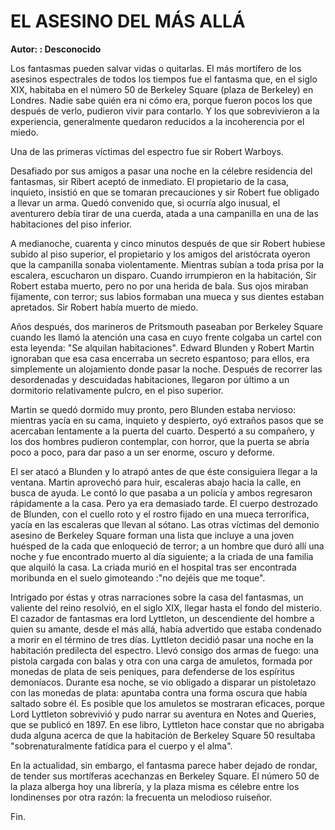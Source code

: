 # EL ASESINO DEL MÁS ALLÁ

**Autor: : Desconocido**

Los fantasmas pueden salvar vidas o quitarlas. El más mortífero de los 
asesinos espectrales de todos los tiempos fue el fantasma que, en el
siglo XIX, habitaba en el número 50 de Berkeley Square (plaza de
Berkeley) en Londres. Nadie sabe quién era ni cómo era, porque fueron
pocos los que después de verlo, pudieron vivir para contarlo. Y los que
sobrevivieron a la experiencia, generalmente quedaron reducidos a la
incoherencia por el miedo.

Una de las primeras víctimas del espectro fue sir Robert Warboys.

Desafiado por sus amigos a pasar una noche en la célebre residencia del
fantasmas, sir Ribert aceptó de inmediato. El propietario de la casa,
inquieto, insistió en que se tomaran precauciones y sir Robert fue
obligado a llevar un arma. Quedó convenido que, si ocurría algo
inusual, el aventurero debía tirar de una cuerda, atada a una
campanilla en una de las habitaciones del piso inferior.

A medianoche, cuarenta y cinco minutos después de que sir Robert
hubiese subido al piso superior, el propietario y los amigos del
aristócrata oyeron que la campanilla sonaba violentamente. Mientras
subían a toda prisa por la escalera, escucharon un disparo. Cuando
irrumpieron en la habitación, Sir Robert estaba muerto, pero no por una
herida de bala. Sus ojos miraban fijamente, con terror; sus labios
formaban una mueca y sus dientes estaban apretados. Sir Robert había
muerto de miedo.

Años después, dos marineros de Pritsmouth paseaban por Berkeley Square
cuando les llamó la atención una casa en cuyo frente colgaba un cartel
con esta leyenda: "Se alquilan habitaciones". Edward Blunden y Robert
Martin ignoraban que esa casa encerraba un secreto espantoso; para
ellos, era simplemente un alojamiento donde pasar la noche. Después de
recorrer las desordenadas y descuidadas habitaciones, llegaron por
último a un dormitorio relativamente pulcro, en el piso superior.

Martin se quedó dormido muy pronto, pero Blunden estaba nervioso:  
mientras yacía en su cama, inquieto y despierto, oyó extraños pasos que
se acercaban lentamente a la puerta del cuarto. Despertó a su
compañero, y los dos hombres pudieron contemplar, con horror, que la
puerta se abría poco a poco, para dar paso a un ser enorme, oscuro y
deforme.

El ser atacó a Blunden y lo atrapó antes de que éste consiguiera llegar
a la ventana. Martin aprovechó para huir, escaleras abajo hacia la
calle, en busca de ayuda. Le contó lo que pasaba a un policía y ambos
regresaron rápidamente a la casa. Pero ya era demasiado tarde. El
cuerpo destrozado de Blunden, con el cuello roto y el rostro fijado en
una mueca terrorífica, yacía en las escaleras que llevan al sótano.
Las otras víctimas del demonio asesino de Berkeley Square forman una
lista que incluye a una joven huésped de la cada que enloqueció de
terror; a un hombre que duró allí una noche y fue encontrado muerto al
día siguiente; a la criada de una familia que alquiló la casa. La
criada murió en el hospital tras ser encontrada moribunda en el suelo
gimoteando :"no dejéis que me toque".

Intrigado por éstas y otras narraciones sobre la casa del fantasmas, un
valiente del reino resolvió, en el siglo XIX, llegar hasta el fondo del
misterio. El cazador de fantasmas era lord Lyttleton, un descendiente
del hombre a quien su amante, desde el más allá, había advertido que
estaba condenado a morir en el término de tres días. Lyttleton decidió
pasar una noche en la habitación predilecta del espectro. Llevó consigo
dos armas de fuego: una pistola cargada con balas y otra con una carga
de amuletos, formada por monedas de plata de seis peniques, para
defenderse de los espíritus demoníacos. Durante esa noche, se vio
obligado a disparar un pistoletazo con las monedas de plata: apuntaba
contra una forma oscura que había saltado sobre él. Es posible que los
amuletos se mostraran eficaces, porque Lord Lyttleton sobrevivió y pudo
narrar su aventura en Notes and Queries, que se publicó en 1897. En ese
libro, Lyttleton hace constar que no abrigaba duda alguna acerca de que
la habitación de Berkeley Square 50 resultaba "sobrenaturalmente
fatídica para el cuerpo y el alma".

En la actualidad, sin embargo, el fantasma parece haber dejado de
rondar, de tender sus mortíferas acechanzas en Berkeley Square. El
número 50 de la plaza alberga hoy una librería, y la plaza misma es
célebre entre los londinenses por otra razón: la frecuenta un melodioso
ruiseñor.

Fin.
